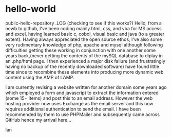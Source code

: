 # hello-world
public-hello-repository
.LOG (checking to see if this works?)
Hello, from a newb to github, I've been coding mainly html, css, and vba for MS access and excel, having learned basic c, cobol, visual basic and java (to a greater extent). Having always appreciated the open source ethos, I've also some very rudimentary knowledge of php, apache and mysql although following difficulties getting these working in conjunction with one another some years back,(never getting the contents of the mySQL database to diplay in an .php/html page. I then experienced a major disk failure (and frustratingly having no backup of the recently downloaded software) have found little time since to recombine these elements into producing more dynamic web content using the AMP of LAMP.

I am currently revising a website written for another domain some years ago which employed a form and javascript to extract the information entered (some 15+ items) and post this to an email address. However the web hosting provider now uses Exchange as the email server and this now requires additional authentication to send the email. I have been recommended by them to use PHPMailer and subsequently came across GitHub hence my arrival here...

Ian
